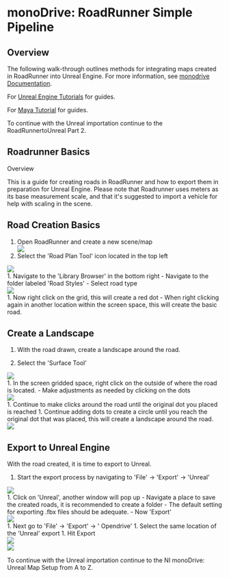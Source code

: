 # monoDrive: RoadRunner Simple Pipeline

## Overview

The following walk-through outlines methods for integrating maps created in RoadRunner into Unreal Engine. 
 For more information, see [monodrive Documentation](https://monodrive.readthedocs.io/en/latest/).

For [Unreal Engine Tutorials](https://monodrive.readthedocs.io/en/latest/unreal_tutorials/MayaWheels/) for guides.

For [Maya Tutorial](https://knowledge.autodesk.com/search-result/caas/simplecontent/content/maya-1-minute-startup-movies.html) for guides.

To continue with the Unreal importation continue to the RoadRunnertoUnreal Part 2.

## Roadrunner Basics
Overview

This is a guide for creating roads in RoadRunner and how to export them in preparation for Unreal Engine. Please note that Roadrunner uses meters as its base measurement scale, and that it's suggested to import a vehicle for help with scaling in the scene.

## Road Creation Basics

1. Open RoadRunner and create a new scene/map
    <div class="img_container">
      <img class='extra_lg_img' src="../imgs/RoadRunnerPic_01.png"/>
    </div>
1. Select the 'Road Plan Tool' icon located in the top left
  <div class="img_container">
      <img class='md_img' src="../imgs/RoadRunnerPic_02.png"/>
  </div>
1. Navigate to the 'Library Browser' in the bottom right
    - Navigate to the folder labeled 'Road Styles'
    - Select road type
  <div class="img_container">
      <img class='lg_img' src="../imgs/RoadRunnerPic_03.png"/>
  </div>
1. Now right click on the grid, this will create a red dot
    - When right clicking again in another location within the screen space, this will create the basic road.

## Create a Landscape

1. With the road drawn, create a landscape around the road.

1. Select the 'Surface Tool'
  <div class="img_container">
      <img class='sm_img' src="../imgs/RoadRunnerPic_04.png"/>
  </div>
1. In the screen gridded space, right click on the outside of where the road is located.
  - Make adjustments as needed by clicking on the dots
  <div class="img_container">
      <img class='lg_img' src="../imgs/RoadRunnerPic_05.png"/>
  </div>
1. Continue to make clicks around the road until the original dot you placed is reached
1. Continue adding dots to create a circle until you reach the original dot that was placed, this will create a landscape around the road.
  <div class="img_container">
      <img class='lg_img' src="../imgs/RoadRunnerPic_06.png"/>
  </div>

## Export to Unreal Engine

With the road created, it is time to export to Unreal.

1. Start the export process by navigating to 'File' → 'Export' → 'Unreal'
  <div class="img_container">
      <img class='lg_img' src="../imgs/RoadRunnerPic_07.png"/>
  </div>
1. Click on 'Unreal', another window will pop up
    - Navigate a place to save the created roads, it is recommended to create a folder
    - The default setting for exporting .fbx files should be adequate.
    - Now 'Export'
  <div class="img_container">
      <img class='lg_img' src="../imgs/RoadRunnerPic_08.png"/>
  </div>
1. Next go to 'File' → 'Export' → ' Opendrive'
1. Select the same location of the 'Unreal' export
1. Hit Export
  <div class ='img_container'>  

  <div class="img_container">
      <img class='wide_img' src="../imgs/RoadRunnerPic_09.png"/>
  </div>

  <div class="img_container">
      <img class='md_img' src="../imgs/RoadRunnerPic_10.png"/>
  </div>

  </div>

To continue with the Unreal importation continue to the NI monoDrive: Unreal Map Setup from A to Z.
